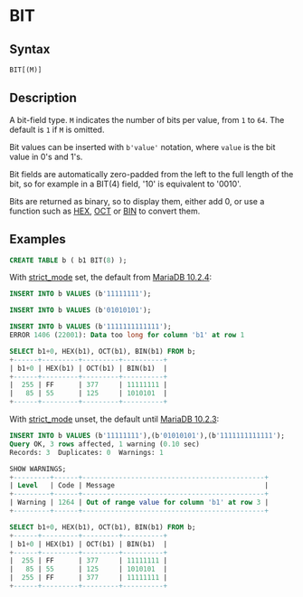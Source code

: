 # BIT

## Syntax

```sql
BIT[(M)]
```

## Description

A bit-field type. `M` indicates the number of bits per value, from `1` to
`64`. The default is `1` if `M` is omitted.

Bit values can be inserted with `b'value'` notation, where `value` is the bit value in 0's and 1's.

Bit fields are automatically zero-padded from the left to the full length of the bit, so for example in a BIT(4) field, '10' is equivalent to '0010'.

Bits are returned as binary, so to display them, either add 0, or use a function such as [HEX](/built-in-functions/string-functions/hex/), [OCT](/built-in-functions/numeric-functions/oct/) or [BIN](/built-in-functions/string-functions/bin/) to convert them.

## Examples

```sql
CREATE TABLE b ( b1 BIT(8) );
```

With [strict_mode](/kb/en/sql-mode/#strict-mode) set, the default from [MariaDB 10.2.4](/kb/en/mariadb-1024-release-notes/):

```sql
INSERT INTO b VALUES (b'11111111');

INSERT INTO b VALUES (b'01010101');

INSERT INTO b VALUES (b'1111111111111');
ERROR 1406 (22001): Data too long for column 'b1' at row 1

SELECT b1+0, HEX(b1), OCT(b1), BIN(b1) FROM b;
+------+---------+---------+----------+
| b1+0 | HEX(b1) | OCT(b1) | BIN(b1)  |
+------+---------+---------+----------+
|  255 | FF      | 377     | 11111111 |
|   85 | 55      | 125     | 1010101  |
+------+---------+---------+----------+
```

With [strict_mode](/kb/en/sql-mode/#strict-mode) unset, the default until [MariaDB 10.2.3](/kb/en/mariadb-1023-release-notes/):

```sql
INSERT INTO b VALUES (b'11111111'),(b'01010101'),(b'1111111111111');
Query OK, 3 rows affected, 1 warning (0.10 sec)
Records: 3  Duplicates: 0  Warnings: 1

SHOW WARNINGS;
+---------+------+---------------------------------------------+
| Level   | Code | Message                                     |
+---------+------+---------------------------------------------+
| Warning | 1264 | Out of range value for column 'b1' at row 3 |
+---------+------+---------------------------------------------+

SELECT b1+0, HEX(b1), OCT(b1), BIN(b1) FROM b;
+------+---------+---------+----------+
| b1+0 | HEX(b1) | OCT(b1) | BIN(b1)  |
+------+---------+---------+----------+
|  255 | FF      | 377     | 11111111 |
|   85 | 55      | 125     | 1010101  |
|  255 | FF      | 377     | 11111111 |
+------+---------+---------+----------+
```